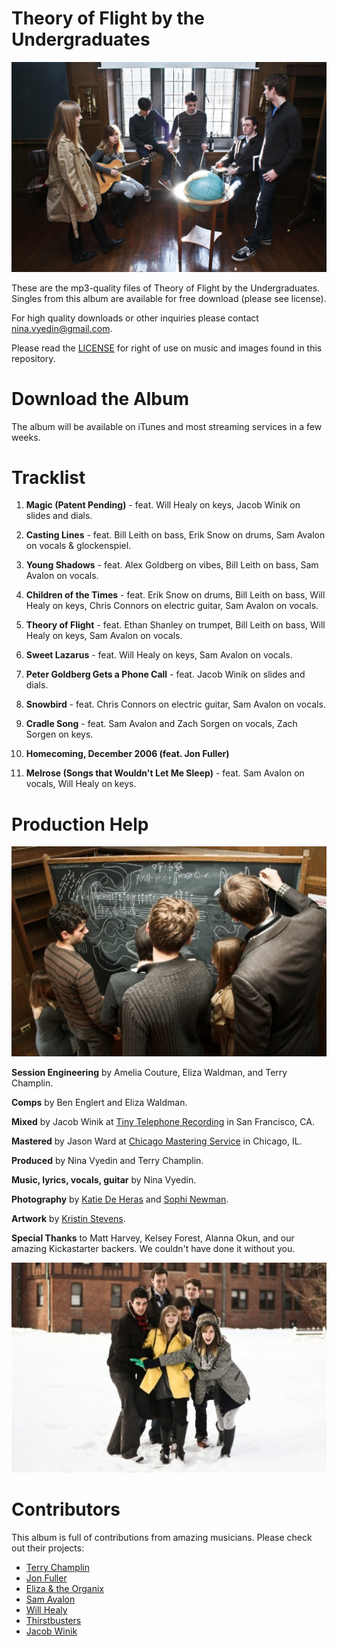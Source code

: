 Theory of Flight by the Undergraduates
=======================================

![](https://raw.githubusercontent.com/kallisto/theoryofflight/master/Photos/1.jpg)

These are the mp3-quality files of Theory of Flight by the Undergraduates. Singles from this album are available for free download (please see license).

For high quality downloads or other inquiries please contact nina.vyedin@gmail.com.

Please read the [LICENSE](https://github.com/kallisto/theoryofflight/blob/master/LICENSE.md) for right of use on music and images found in this repository.

Download the Album
===================================================================================

The album will be available on iTunes and most streaming services in a few weeks.

Tracklist
=========

1. **Magic (Patent Pending)** - feat. Will Healy on keys, Jacob Winik on slides and dials.

2. **Casting Lines** - feat. Bill Leith on bass, Erik Snow on drums, Sam Avalon on vocals & glockenspiel.

3. **Young Shadows** - feat. Alex Goldberg on vibes, Bill Leith on bass, Sam Avalon on vocals.

4. **Children of the Times** - feat. Erik Snow on drums, Bill Leith on bass, Will Healy on keys, Chris Connors on electric guitar, Sam Avalon on vocals.

5. **Theory of Flight** - feat. Ethan Shanley on trumpet, Bill Leith on bass, Will Healy on keys, Sam Avalon on vocals.

6. **Sweet Lazarus** - feat. Will Healy on keys, Sam Avalon on vocals.

7. **Peter Goldberg Gets a Phone Call** - feat. Jacob Winik on slides and dials.

8. **Snowbird** - feat. Chris Connors on electric guitar, Sam Avalon on vocals.

9. **Cradle Song** - feat. Sam Avalon and Zach Sorgen on vocals, Zach Sorgen on keys.

10. **Homecoming, December 2006 (feat. Jon Fuller)**

11. **Melrose (Songs that Wouldn't Let Me Sleep)** - feat. Sam Avalon on vocals, Will Healy on keys.


Production Help
================

![](https://raw.githubusercontent.com/kallisto/theoryofflight/master/Photos/8.jpg)

**Session Engineering** by Amelia Couture, Eliza Waldman, and Terry Champlin.

**Comps** by Ben Englert and Eliza Waldman.

**Mixed** by Jacob Winik at [Tiny Telephone Recording](http://www.tinytelephone.com/) in San Francisco, CA.

**Mastered** by Jason Ward at [Chicago Mastering Service](http://www.chicagomasteringservice.com/) in Chicago, IL.

**Produced** by Nina Vyedin and Terry Champlin.

**Music, lyrics, vocals, guitar** by Nina Vyedin.

**Photography** by [Katie De Heras](http://www.katiedeheras.com/) and [Sophi Newman](http://sophinewman.com/).

**Artwork** by [Kristin Stevens](http://www.pinterest.com/aifaustus/my-artwork/).

**Special Thanks** to Matt Harvey, Kelsey Forest, Alanna Okun, and our amazing Kickastarter backers. We couldn't have done it without you.

![](https://raw.githubusercontent.com/kallisto/theoryofflight/master/Photos/23.jpg)

Contributors
=============

This album is full of contributions from amazing musicians. Please check out their projects:

* [Terry Champlin](http://www.terrychamplin.com/)
* [Jon Fuller](http://www.jonfullermusic.com/)
* [Eliza & the Organix](http://elizaandtheorganix.bandcamp.com/album/the-organix-experience)
* [Sam Avalon](http://samavalon.com/)
* [Will Healy](http://williamhealymusic.com/)
* [Thirstbusters](http://thirstbusters.net/)
* [Jacob Winik](http://www.jacobwinik.com/)
